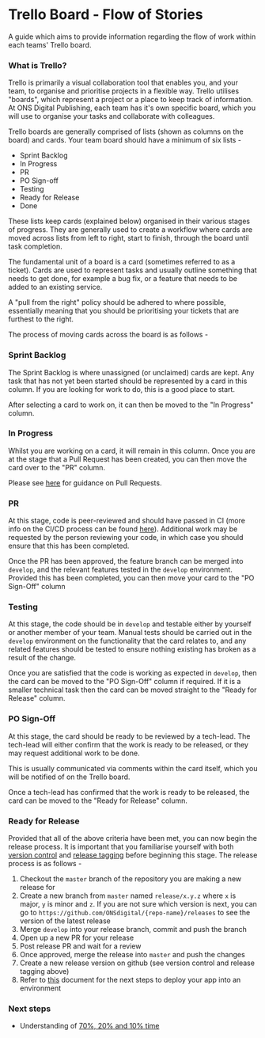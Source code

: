 Trello Board - Flow of Stories
==============================

A guide which aims to provide information regarding the flow of work within each teams' Trello board.

### What is Trello?

Trello is primarily a visual collaboration tool that enables you, and your team, to organise and prioritise projects in a flexible way. Trello utilises "boards", which represent a project or a place to keep track of information. At ONS Digital Publishing, each team has it's own specific board, which you will use to organise your tasks and collaborate with colleagues.

Trello boards are generally comprised of lists (shown as columns on the board) and cards. Your team board should have a minimum of six lists - 

- Sprint Backlog
- In Progress
- PR
- PO Sign-off
- Testing 
- Ready for Release
- Done

These lists keep cards (explained below) organised in their various stages of progress. They are generally used to create a workflow where cards are moved across lists from left to right, start to finish, through the board until task completion.

The fundamental unit of a board is a card (sometimes referred to as a ticket). Cards are used to represent tasks and usually outline something that needs to get done, for example a bug fix, or a feature that needs to be added to an existing service.


A "pull from the right" policy should be adhered to where possible, essentially meaning that you should be prioritising your tickets that are furthest to the right.

The process of moving cards across the board is as follows - 

### Sprint Backlog

The Sprint Backlog is where unassigned (or unclaimed) cards are kept. Any task that has not yet been started should be represented by a card in this column. If you are looking for work to do, this is a good place to start. 

After selecting a card to work on, it can then be moved to the "In Progress" column.

### In Progress

Whilst you are working on a card, it will remain in this column. Once you are at the stage that a Pull Request has been created, you can then move the card over to the "PR" column.

Please see [here](PULL_REQUEST_GUIDANCE.md) for guidance on Pull Requests. 

### PR

At this stage, code is peer-reviewed and should have passed in CI (more info on the CI/CD process can be found [here](CICD.md)). Additional work may be requested by the person reviewing your code, in which case you should ensure that this has been completed. 

Once the PR has been approved, the feature branch can be merged into `develop`, and the relevant features tested in the `develop` environment. Provided this has been completed, you can then move your card to the "PO Sign-Off" column

### Testing 

At this stage, the code should be in `develop` and testable either by yourself or another member of your team.  Manual tests should be carried out in the `develop` environment on the functionality that the card relates to, and any related features should be tested to ensure nothing existing has broken as a result of the change.  

Once you are satisfied that the code is working as expected in `develop`, then the card can be moved to the "PO Sign-Off" column if required.  If it is a smaller technical task then the card can be moved straight to the "Ready for Release" column.

### PO Sign-Off

At this stage, the card should be ready to be reviewed by a tech-lead. The tech-lead will either confirm that the work is ready to be released, or they may request additional work to be done. 

This is usually communicated via comments within the card itself, which you will be notified of on the Trello board.

Once a tech-lead has confirmed that the work is ready to be released, the card can be moved to the "Ready for Release" column.

### Ready for Release

Provided that all of the above criteria have been met, you can now begin the release process. It is important that you familiarise yourself with both [version control](https://github.com/ONSdigital/dp/blob/main/guides/VERSIONING.md) and [release tagging](https://github.com/ONSdigital/dp/blob/main/guides/TAGS.md) before beginning this stage. The release process is as follows - 

1. Checkout the `master` branch of the repository you are making a new release for
2. Create a new branch from `master` named `release/x.y.z` where `x` is major, `y` is minor and `z`. If you are not sure which version is next, you can go to `https://github.com/ONSdigital/{repo-name}/releases` to see the version of the latest release
3. Merge `develop` into your release branch, commit and push the branch
4. Open up a new PR for your release
5. Post release PR and wait for a review
6. Once approved, merge the release into `master` and push the changes
7. Create a new release version on github (see version control and release tagging above)
8. Refer to [this](CICD.md) document for the next steps to deploy your app into an environment  

### Next steps

- Understanding of [70%, 20% and 10% time](./70_20_10_TIME.md)